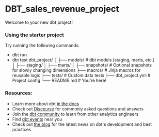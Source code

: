 # DBT_sales_revenue_project

Welcome to your new dbt project!

### Using the starter project

Try running the following commands:
- dbt run
- dbt test
dbt_project/
│
├── models/                # dbt models (staging, marts, etc.)
│   ├── staging/
│   ├── marts/
│
├── snapshots/             # Optional snapshots for slowly changing dimensions
├── macros/                # Jinja macros for reusable logic
├── tests/                 # Custom data tests
├── dbt_project.yml        # Project config
└── README.md              # You're here!

### Resources:
- Learn more about dbt [in the docs](https://docs.getdbt.com/docs/introduction)
- Check out [Discourse](https://discourse.getdbt.com/) for commonly asked questions and answers
- Join the [dbt community](https://getdbt.com/community) to learn from other analytics engineers
- Find [dbt events](https://events.getdbt.com) near you
- Check out [the blog](https://blog.getdbt.com/) for the latest news on dbt's development and best practices
